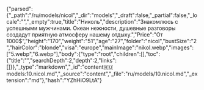 {"parsed":{"_path":"/ru/models/nicol","_dir":"models","_draft":false,"_partial":false,"_locale":"","_empty":true,"title":"Николь","description":"Знакомлюсь с успешными мужчинами. Океан нежности, душевные разговоры создадут приятную атмосферу нашему отдыху.","Price":"От 1000$","height":"170","weight":"51","age":"27","folder":"nicol","bustSize":"2","hairColor":"blonde","visa":"europe","mainImage":"nikol.webp","images":["5.webp","6.webp"],"body":{"type":"root","children":[],"toc":{"title":"","searchDepth":2,"depth":2,"links":[]}},"_type":"markdown","_id":"content:ru:models:10.nicol.md","_source":"content","_file":"ru/models/10.nicol.md","_extension":"md"},"hash":"YZhHiO9LtA"}